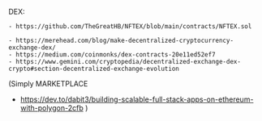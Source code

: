 DEX: 
    
    - https://github.com/TheGreatHB/NFTEX/blob/main/contracts/NFTEX.sol

    - https://merehead.com/blog/make-decentralized-cryptocurrency-exchange-dex/
    - https://medium.com/coinmonks/dex-contracts-20e11ed52ef7
    - https://www.gemini.com/cryptopedia/decentralized-exchange-dex-crypto#section-decentralized-exchange-evolution


(Simply MARKETPLACE 
 - https://dev.to/dabit3/building-scalable-full-stack-apps-on-ethereum-with-polygon-2cfb
 )
